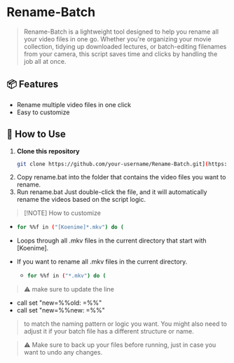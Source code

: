 # Rename-Batch
> Rename-Batch is a lightweight tool designed to help you rename all your video files in one go. Whether you're organizing your movie collection, tidying up downloaded lectures, or batch-editing filenames from your camera, this script saves time and clicks by handling the job all at once.


## 📦 Features

- Rename multiple video files in one click
- Easy to customize

## 🚀 How to Use

1. **Clone this repository**  
   ```bash
   git clone https://github.com/your-username/Rename-Batch.git](https://github.com/Jetsvk/Rename-Batch)

2. Copy rename.bat into the folder that contains the video files you want to rename.
3. Run rename.bat Just double-click the file, and it will automatically rename the videos based on the script logic.

> [!NOTE] How to customize
   - ```bash
     for %%f in ("[Koenime]*.mkv") do (
- Loops through all .mkv files in the current directory that start with [Koenime].
  
- If you want to rename all .mkv files in the current directory.
  - ```bash
    for %%f in ("*.mkv") do (
> ⚠️ make sure to update the line

 - call set "new=%%old: =%%"
 - call set "new=%%new: =%%"

> to match the naming pattern or logic you want. You might also need to adjust it if your batch file has a different structure or name.

> ⚠️ Make sure to back up your files before running, just in case you want to undo any changes.

